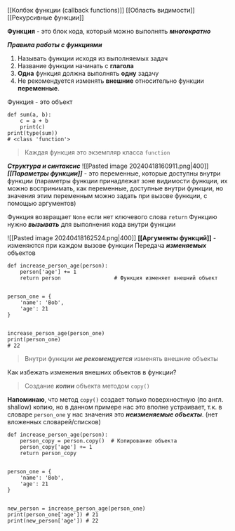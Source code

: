 [[Колбэк функции (callback functions)]]
[[Область видимости]]
[[Рекурсивные функции]]

**Функция** - это блок кода, который можно выполнять ***многократно***

***Правила работы с функциями***
1. Называть функции исходя из выполняемых задач
2. Название функции начинать с **глагола**
3. **Одна** функция должна выполнять **одну** задачу
4. Не рекомендуется изменять **внешние** относительно функции **переменные**.


Функция - это объект
```
def sum(a, b):
	c = a + b
	print(c)
print(type(sum))
# <class 'function'>
```
> Каждая функция это экземпляр класса `function`

***Структура и синтаксис***
![[Pasted image 20240418160911.png|400]]
***[[Параметры функции]]*** - это переменные, которые доступны внутри функции (параметры функции принадлежат зоне видимости функции, их можно воспринимать, как переменные, доступные внутри функции, но значения этим переменным можно задать при вызове функции, с помощью аргументов)

Функция возвращает `None` если нет ключевого слова `return`
Функцию нужно ***вызывать*** для выполнения кода внутри функции

![[Pasted image 20240418162524.png|400]]
**[[Аргументы функций]]** - изменяются при каждом вызове функции
Передача ***изменяемых*** объектов
```
def increase_person_age(person):  
    person['age'] += 1  
    return person                 # Функция изменяет внешний объект
  
  
person_one = {  
    'name': 'Bob',  
    'age': 21  
}  
  
  
increase_person_age(person_one)  
print(person_one)
# 22
```
> Внутри функции ***не рекомендуется*** изменять внешние объекты

Как избежать изменения внешних объектов в функции?
> Создание ***копии*** объекта методом `copy()`

**Напоминаю**, что метод `copy()` создает только поверхностную (по англ. shallow) копию, но в данном примере нас это вполне устраивает, т.к. в словаре `person_one` у нас значения это ***неизменяемые объекты***. (нет вложенных словарей/списков)
```
def increase_person_age(person):
	person_copy = person.copy()  # Копирование объекта
    person_copy['age'] += 1  
    return person_copy             


person_one = {  
    'name': 'Bob',  
    'age': 21 
}  
  
  
new_person = increase_person_age(person_one)  
print(person_one['age']) # 21
print(new_person['age']) # 22
```




